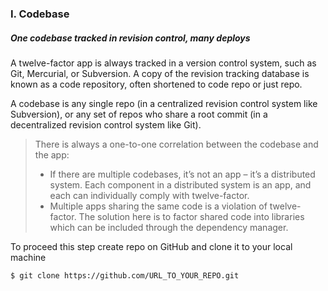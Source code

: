 ### I. Codebase
##### One codebase tracked in revision control, many deploys
A twelve-factor app is always tracked in a version control system, such as Git, Mercurial, or Subversion. A copy of the revision tracking database is known as a code repository, often shortened to code repo or just repo.

A codebase is any single repo (in a centralized revision control system like Subversion), or any set of repos who share a root commit (in a decentralized revision control system like Git).

> There is always a one-to-one correlation between the codebase and the app:
> - If there are multiple codebases, it’s not an app – it’s a distributed system. Each component in a distributed system is an app, and each can individually comply with twelve-factor.
> - Multiple apps sharing the same code is a violation of twelve-factor. The solution here is to factor shared code into libraries which can be included through the dependency manager.

To proceed this step create repo on GitHub and clone it to your local machine

```sh
$ git clone https://github.com/URL_TO_YOUR_REPO.git
```
